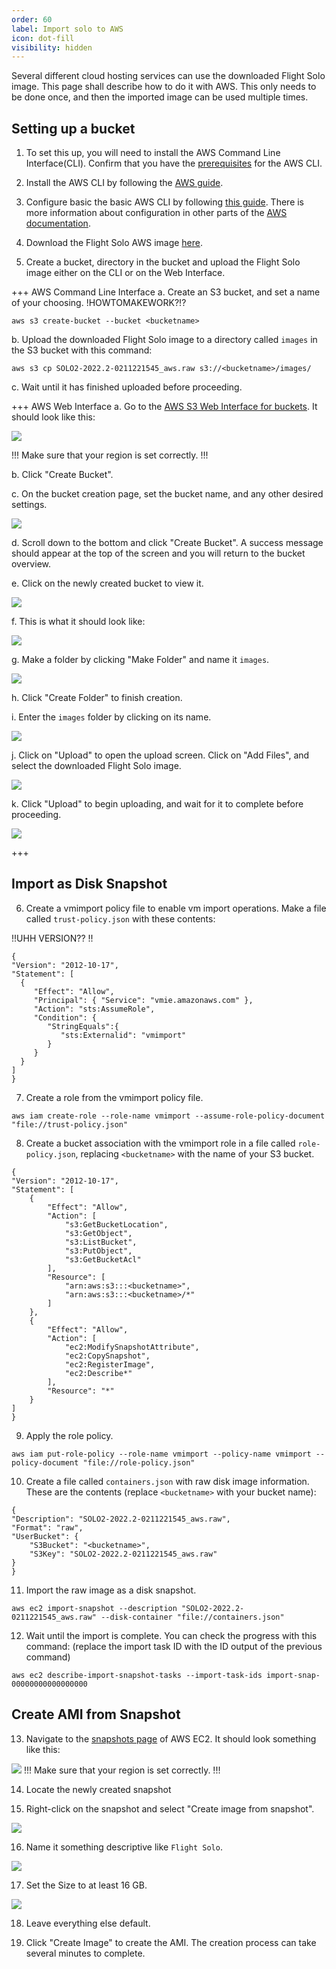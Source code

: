 ```yaml
---
order: 60
label: Import solo to AWS
icon: dot-fill
visibility: hidden
---
```



Several different cloud hosting services can use the downloaded Flight Solo image. This page shall describe how to do it with AWS. This only needs to be done once, and then the imported image can be used multiple times.


## Setting up a bucket

1. To set this up, you will need to install the AWS Command Line Interface(CLI). Confirm that you have the [prerequisites](https://docs.aws.amazon.com/cli/latest/userguide/getting-started-prereqs.html) for the AWS CLI.

2. Install the AWS CLI by following the [AWS guide](https://docs.aws.amazon.com/cli/latest/userguide/getting-started-install.html).

3. Configure basic the basic AWS CLI by following [this guide](https://docs.aws.amazon.com/cli/latest/userguide/getting-started-quickstart.html). There is more information about configuration in other parts of the [AWS documentation](https://docs.aws.amazon.com/cli/latest/userguide/cli-chap-configure.html#cli-quick-configuration).

4. Download the Flight Solo AWS image [here](https://repo.openflighthpc.org/images/SOLO2-2022.2-0211221545_aws.raw).

5. Create a bucket, directory in the bucket and upload the Flight Solo image either on the CLI or on the Web Interface.

+++ AWS Command Line Interface
a. Create an S3 bucket, and set a name of your choosing. !HOWTOMAKEWORK?!?

```
aws s3 create-bucket --bucket <bucketname>
```

b. Upload the downloaded Flight Solo image to a directory called `images` in the S3 bucket with this command:
```
aws s3 cp SOLO2-2022.2-0211221545_aws.raw s3://<bucketname>/images/
```

c. Wait until it has finished uploaded before proceeding.

+++ AWS Web Interface
a. Go to the [AWS S3 Web Interface for buckets](https://s3.console.aws.amazon.com/s3/buckets). It should look like this:

![](/images/aws_s3_buckets.png)

!!!
Make sure that your region is set correctly.
!!!

b. Click "Create Bucket". 

c. On the bucket creation page, set the bucket name, and any other desired settings.

![](/images/aws_s3_bucket_name.png)

d. Scroll down to the bottom and click "Create Bucket". A success message should appear at the top of the screen and you will return to the bucket overview.

e. Click on the newly created bucket to view it.

![](/images/aws_s3_click_bucket.png)

f. This is what it should look like:

![](/images/aws_s3_bucket_view.png)

g. Make a folder by clicking "Make Folder" and name it `images`.

![](/images/aws_s3_bucket_makedir.png)

h. Click "Create Folder" to finish creation.

i. Enter the `images` folder by clicking on its name.

![](/images/aws_s3_showdir.png)

j. Click on "Upload" to open the upload screen. Click on "Add Files", and select the downloaded Flight Solo image.

![](/images/aws_s3_upload.png)

k. Click "Upload" to begin uploading, and wait for it to complete before proceeding.

![](/images/aws_s3_upload_status.png)

+++


## Import as Disk Snapshot

6. Create a vmimport policy file to enable vm import operations. Make a file called `trust-policy.json` with these contents:

!!UHH VERSION?? !!
```
{
"Version": "2012-10-17",
"Statement": [
  {
     "Effect": "Allow",
     "Principal": { "Service": "vmie.amazonaws.com" },
     "Action": "sts:AssumeRole",
     "Condition": {
        "StringEquals":{
           "sts:Externalid": "vmimport"
        }
     }
  }
]
}
```

7. Create a role from the vmimport policy file.
```
aws iam create-role --role-name vmimport --assume-role-policy-document "file://trust-policy.json"
```

8. Create a bucket association with the vmimport role in a file called `role-policy.json`, replacing `<bucketname>` with the name of your S3 bucket.
```
{
"Version": "2012-10-17",
"Statement": [
    {
        "Effect": "Allow",
        "Action": [
            "s3:GetBucketLocation",
            "s3:GetObject",
            "s3:ListBucket",
            "s3:PutObject",
            "s3:GetBucketAcl"
        ],
        "Resource": [
            "arn:aws:s3:::<bucketname>",
            "arn:aws:s3:::<bucketname>/*"
        ]
    },
    {
        "Effect": "Allow",
        "Action": [
            "ec2:ModifySnapshotAttribute",
            "ec2:CopySnapshot",
            "ec2:RegisterImage",
            "ec2:Describe*"
        ],
        "Resource": "*"
    }
]
}
```

9. Apply the role policy.
```
aws iam put-role-policy --role-name vmimport --policy-name vmimport --policy-document "file://role-policy.json"
```

10. Create a file called `containers.json` with raw disk image information. These are the contents (replace `<bucketname>` with your bucket name):

```
{
"Description": "SOLO2-2022.2-0211221545_aws.raw",
"Format": "raw",
"UserBucket": {
    "S3Bucket": "<bucketname>",
    "S3Key": "SOLO2-2022.2-0211221545_aws.raw"
}
}
```

11. Import the raw image as a disk snapshot.
```
aws ec2 import-snapshot --description "SOLO2-2022.2-0211221545_aws.raw" --disk-container "file://containers.json"
```

12. Wait until the import is complete. You can check the progress with this command: (replace the import task ID with the ID output of the previous command)

```
aws ec2 describe-import-snapshot-tasks --import-task-ids import-snap-00000000000000000
```

## Create AMI from Snapshot

13. Navigate to the [snapshots page](https://eu-west-2.console.aws.amazon.com/ec2/home?region=eu-west-2#Snapshots:) of AWS EC2. It should look something like this:

![](/images/aws_ec2_snapshots.png)
!!!
Make sure that your region is set correctly.
!!!

14. Locate the newly created snapshot

15. Right-click on the snapshot and select "Create image from snapshot".

![](/images/aws_ec2_snapshots_rmb.png)

16. Name it something descriptive like `Flight Solo`.

![](/images/aws_ec2_createfromsnapshot_name.png)

17. Set the Size to at least 16 GB.

![](/images/aws_ec2_createfromsnapshot_size.png)

18. Leave everything else default.

19. Click "Create Image" to create the AMI. The creation process can take several minutes to complete.


